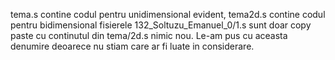 tema.s contine codul pentru unidimensional
evident, tema2d.s contine codul pentru bidimensional
fisierele 132_Soltuzu_Emanuel_0/1.s sunt doar copy paste cu continutul din tema/2d.s nimic nou.
Le-am pus cu aceasta denumire deoarece nu stiam care ar fi luate in considerare.
